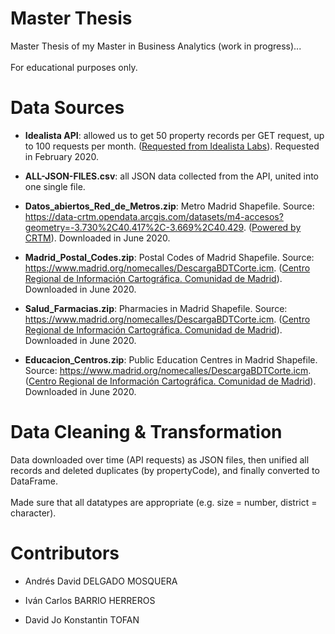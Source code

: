 # Master Thesis
Master Thesis of my Master in Business Analytics (work in progress)...
<br><br>
For educational purposes only.

# Data Sources

- <b>Idealista API</b>: allowed us to get 50 property records per GET request, up to 100 requests per month. (<a href="https://www.idealista.com/labs/">Requested from Idealista Labs</a>). Requested in February 2020.

- <b>ALL-JSON-FILES.csv</b>: all JSON data collected from the API, united into one single file.

- <b>Datos_abiertos_Red_de_Metros.zip</b>: Metro Madrid Shapefile. Source: https://data-crtm.opendata.arcgis.com/datasets/m4-accesos?geometry=-3.730%2C40.417%2C-3.669%2C40.429. (<a href="http://www.crtm.es/">Powered by CRTM</a>). Downloaded in June 2020.

- <b>Madrid_Postal_Codes.zip</b>: Postal Codes of Madrid Shapefile. Source: https://www.madrid.org/nomecalles/DescargaBDTCorte.icm. (<a href="http://www.madrid.org/iestadis/">Centro Regional de Información Cartográfica. Comunidad de Madrid</a>). Downloaded in June 2020.

- <b>Salud_Farmacias.zip</b>: Pharmacies in Madrid Shapefile. Source: https://www.madrid.org/nomecalles/DescargaBDTCorte.icm. (<a href="http://www.madrid.org/iestadis/">Centro Regional de Información Cartográfica. Comunidad de Madrid</a>). Downloaded in June 2020.

- <b>Educacion_Centros.zip</b>: Public Education Centres in Madrid Shapefile. Source: https://www.madrid.org/nomecalles/DescargaBDTCorte.icm. (<a href="http://www.madrid.org/iestadis/">Centro Regional de Información Cartográfica. Comunidad de Madrid</a>). Downloaded in June 2020.

# Data Cleaning & Transformation
Data downloaded over time (API requests) as JSON files, then unified all records and deleted duplicates (by propertyCode), and finally converted to DataFrame.
<br><br>
Made sure that all datatypes are appropriate (e.g. size = number, district = character).

# Contributors

- Andrés David DELGADO MOSQUERA

- Iván Carlos BARRIO HERREROS

- David Jo Konstantin TOFAN
